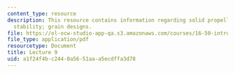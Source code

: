 ```yaml
---
content_type: resource
description: This resource contains information regarding solid propellant gas generators;
  stability; grain designs.
file: https://ol-ocw-studio-app-qa.s3.amazonaws.com/courses/16-50-introduction-to-propulsion-systems-spring-2012/a1f24f4bc2440a5651aaa5ecdffa3d78_MIT16_50S12_lec9.pdf
file_type: application/pdf
resourcetype: Document
title: Lecture 9
uid: a1f24f4b-c244-0a56-51aa-a5ecdffa3d78
---
```

